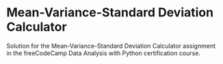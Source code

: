 # Mean-Variance-Standard Deviation Calculator

Solution for the Mean-Variance-Standard Deviation Calculator assignment in the freeCodeCamp Data Analysis with Python certification course. 
